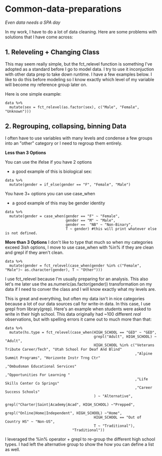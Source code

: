 # Common-data-preparations
_Even data needs a SPA day_

In my work, I have to do a lot of data cleaning. Here are some problems with solutions that I have come across:

## 1. Releveling + Changing Class

This may seem really simple, but the fct_relevel function is something I've adopted as a standard before I go to model data. I try to use it inconjuction with other data prep to take down runtime. I have a few examples below. I like to do this before modeling so I know exactly which level of my variable will become my reference group later on. 

Here is one simple example:
```
data %>% 
  mutate(sex = fct_relevel(as.factor(sex), c("Male", "Female", "Unknown")))
```

## 2. Regrouping, collapsing, binning Data
I often have to use variables with many levels and condense a few groups into an "other" category or I need to regroup them entirely. 

**Less than 3 Options**

You can use the ifelse if you have 2 options
* a good example of this is biological sex:
```
data %>% 
  mutate(gender = if_else(gender == "F", "Female", "Male")
```

You have 3+ options you can use case_when
* a good example of this may be gender identity

```
data %>% 
  mutate(gender = case_when(gender == "F" ~ "Female",
                            gender == "M" ~ "Male", 
                            gender ==  "NB" ~ "Non-Binary",
                            T ~ gender) #this will print whatever else is not defined.
```

**More than 3 Options**
I don't like to type that much so when my categories exceed 3ish options, I move to use case_when with %in% if they are clean and grepl if they aren't clean. 

```
data %>% 
  mutate(gender = fct_relevel(case_when(gender %in% c("Female", "Male")~ as.character(gender), T ~ "Other")))
```
I use fct_relevel because I'm usually preparing for an analysis. This also let's me later use the as.numeric(as.factor(gender)) transformation on my data if I need to conver the class and I will know exactly what my levels are. 

This is great and everything, but often my data isn't in nice categories because a lot of our data sources call for write-in data. In this case, I use grepl from library(grep).
Here's an example when students were asked to write in their high school. This data originally had ~100 different _real_ observations, but with spelling errors it came out to much more than that:

```
data %>% 
  mutate(hs.type = fct_relevel(case_when(HIGH_SCHOOL == "GED" ~ "GED",
                                         grepl("Adult", HIGH_SCHOOL) ~ "Adult",
                                         HIGH_SCHOOL %in% c("Veterans Tribute Career/Tech", "Utah School For Deaf And Blind"
                                                            ,"Alpine Summit Programs", "Horizonte Instr Trng Ctr"
                                                            ,"Ombudsman Educational Services"
                                                            ,"Opportunities For Learning "
                                                            ,"Life Skills Center Co Springs"
                                                            ,"Career Success Schools"
                                         ) ~ "Alternative",
                                         grepl("Charter|Saint|Academy|Acad", HIGH_SCHOOL) ~"Prepped",
                                         grepl("Online|Home|Independent", HIGH_SCHOOL) ~"Home",
                                         HIGH_SCHOOL == "Out of Country HS" ~ "Non-US",
                                         T ~ "Traditional"),
                               "Traditional"))
```
I leveraged the %in% operator + grepl to re-group the different high school types. I had left the alternative group to show the how you can define a list as well. 
